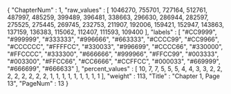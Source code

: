{
  "ChapterNum" : 1,
  "raw_values" : [
    1046270,
    755701,
    727164,
    512761,
    487997,
    485259,
    399489,
    396481,
    338663,
    296630,
    286944,
    282597,
    275525,
    275445,
    269745,
    232753,
    211907,
    192006,
    159421,
    152947,
    143863,
    137159,
    136383,
    115062,
    112407,
    111593,
    109400
  ],
  "labels" : [
    "#CC9999",
    "#999999",
    "#333333",
    "#996666",
    "#663333",
    "#CCCC99",
    "#CC9966",
    "#CCCCCC",
    "#FFFFCC",
    "#330033",
    "#996699",
    "#CCCC66",
    "#330000",
    "#FFCCCC",
    "#333300",
    "#666666",
    "#999966",
    "#FFCC99",
    "#003333",
    "#003300",
    "#FFCC66",
    "#CC6666",
    "#CCFFCC",
    "#000033",
    "#669999",
    "#666699",
    "#666633"
  ],
  "percent_values" : [
    10,
    7,
    7,
    5,
    5,
    5,
    4,
    4,
    3,
    3,
    2,
    2,
    2,
    2,
    2,
    2,
    2,
    2,
    1,
    1,
    1,
    1,
    1,
    1,
    1,
    1,
    1
  ],
  "weight" : 113,
  "Title" : "Chapter 1, Page 13",
  "PageNum" : 13
}
